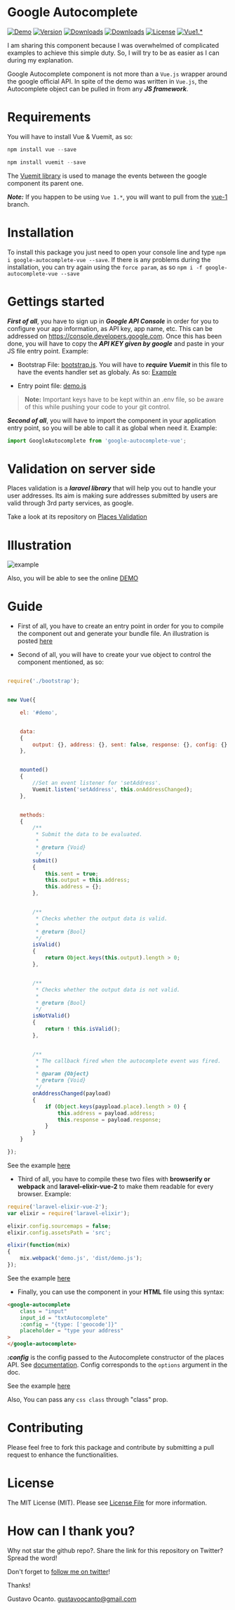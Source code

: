 # Google Autocomplete

<a href="https://gocanto.github.io/google-autocomplete/"><img src="https://img.shields.io/badge/online-demo-green.svg" alt="Demo"></a>
<a href="https://www.npmjs.com/package/google-autocomplete-vue"><img src="https://img.shields.io/npm/v/google-autocomplete-vue.svg" alt="Version"></a>
<a href="https://www.npmjs.com/package/google-autocomplete-vue"><img src="https://img.shields.io/npm/dt/google-autocomplete-vue.svg" alt="Downloads"></a>
<a href="https://www.npmjs.com/package/google-autocomplete-vue"><img src="https://img.shields.io/npm/dm/google-autocomplete.svg" alt="Downloads"></a>
<a href="https://github.com/gocanto/google-autocomplete/blob/master/LICENSE.md"><img src="https://img.shields.io/npm/l/easiest-js-validator.svg" alt="License"></a>
<a href="https://github.com/gocanto/google-autocomplete/tree/vue-1"><img src="https://img.shields.io/badge/Vue%201.*-passed-orange.svg" alt="Vue1.*"></a>


I am sharing this component because I was overwhelmed of complicated examples to achieve this simple duty. So, I will try to be as easier as I can during my explanation.

Google Autocomplete component is not more than a ```Vue.js``` wrapper around the google official API. In spite of the demo was written in ```Vue.js```,  the Autocomplete object can be pulled in from any ***JS framework***.


# Requirements
You will have to install Vue & Vuemit, as so:

```js
npm install vue --save
```

```js
npm install vuemit --save
```

The <a href="https://github.com/gocanto/vuemit" target="_blank">Vuemit library</a> is used to manage the events between the google component its parent one.


***Note:*** If you happen to be using ```Vue 1.*```, you will want to pull from the <a href="https://github.com/gocanto/google-autocomplete/tree/vue-1" target="_blank">vue-1</a> branch.


# Installation
To install this package you just need to open your console line and type ```npm i google-autocomplete-vue --save```. If there is any problems during the installation, you can try again using the ```force param```, as so ```npm i -f google-autocomplete-vue --save```


# Gettings started

***First of all***, you have to sign up in ***Google API Console*** in order for you to configure your app information, as API key, app name, etc. This can be addressed on <a href="https://console.developers.google.com">https://console.developers.google.com</a>. Once this has been done, you will have to copy the ***API KEY given by google*** and paste in your JS file entry point. Example:

- Bootstrap File: <a href="https://github.com/gocanto/google-autocomplete/blob/master/src/js/bootstrap.js">bootstrap.js</a>. You will have to ***require Vuemit*** in this file to have the events handler set as globaly. As so: <a href="https://github.com/gocanto/google-autocomplete/blob/master/src/js/bootstrap.js#L23">Example</a>

- Entry point file: <a href="https://github.com/gocanto/google-autocomplete/blob/master/src/js/demo.js">demo.js</a>

> **Note:** Important keys have to be kept within an .env file, so be aware of this while pushing your code to your git control.


***Second of all***, you will have to import the component in your application entry point, so you will be able to call it as global when need it. Example:

```js
import GoogleAutocomplete from 'google-autocomplete-vue';
```


# Validation on server side

Places validation is a ***laravel library*** that will help you out to handle your user addresses. Its aim is making sure addresses submitted by users are valid through 3rd party services, as google.

Take a look at its repository on <a href="https://github.com/gocanto/places-validation"> Places Validation </a>


# Illustration

![example](https://github.com/gocanto/google-autocomplete/blob/master/src/images/example.gif)


Also, you will be able to see the online <a href="https://gocanto.github.io/google-autocomplete/" target="_blank">DEMO</a>


# Guide

* First of all, you have to create an entry point in order for you to compile the component out and generate your bundle file. An illustration is posted <a href="https://github.com/gocanto/google-autocomplete/blob/master/src/js/demo.js" target="_blank">here</a>


* Second of all, you will have to create your vue object to control the component mentioned, as so:

```javascript

require('./bootstrap');


new Vue({

	el: '#demo',


	data:
	{
		output: {}, address: {}, sent: false, response: {}, config: {}
	},


	mounted()
	{
		//Set an event listener for 'setAddress'.
		Vuemit.listen('setAddress', this.onAddressChanged);
	},


	methods:
	{
		/**
		 * Submit the data to be evaluated.
		 *
		 * @return {Void}
		 */
		submit()
		{
			this.sent = true;
			this.output = this.address;
			this.address = {};
		},


		/**
		 * Checks whether the output data is valid.
		 *
		 * @return {Bool}
		 */
		isValid()
		{
			return Object.keys(this.output).length > 0;
		},


		/**
		 * Checks whether the output data is not valid.
		 *
		 * @return {Bool}
		 */
		isNotValid()
		{
			return ! this.isValid();
		},


		/**
		 * The callback fired when the autocomplete event was fired.
		 *
		 * @param {Object}
		 * @return {Void}
		 */
		onAddressChanged(payload)
		{
			if (Object.keys(paypload.place).length > 0) {
				this.address = payload.address;
				this.response = payload.response;
			}
		}
	}

});
```

See the example <a href="https://github.com/gocanto/google-autocomplete/blob/master/src/js/demo.js" target="_blank">here</a>


* Third of all, you have to compile these two files with **browserify or webpack** and **laravel-elixir-vue-2** to make them readable for every browser. Example:

```javascript
require('laravel-elixir-vue-2');
var elixir = require('laravel-elixir');

elixir.config.sourcemaps = false;
elixir.config.assetsPath = 'src';

elixir(function(mix)
{
    mix.webpack('demo.js', 'dist/demo.js');
});
```

See the example <a href="https://github.com/gocanto/google-autocomplete/blob/master/gulpfile.js#L10" target="_blank">here</a>


* Finally, you can use the component in your **HTML** file using this syntax:

```HTML
<google-autocomplete
	class = "input"
	input_id = "txtAutocomplete"
	:config = "{type: ['geocode']}"
	placeholder = "type your address"
>
</google-autocomplete>
```

***:config*** is the config passed to the Autocomplete constructor of the places API. See <a href="https://developers.google.com/maps/documentation/javascript/places-autocomplete#add_autocomplete">documentation</a>. Config corresponds to the `options` argument in the doc.

See the example <a href="https://github.com/gocanto/google-autocomplete/blob/master/demo/index.html#L50-L54" target="_blank">here</a>


Also, You can pass any ```css class``` through "class" prop.


# Contributing

Please feel free to fork this package and contribute by submitting a pull request to enhance the functionalities.


# License

The MIT License (MIT). Please see [License File](LICENSE.md) for more information.


# How can I thank you?
Why not star the github repo?. Share the link for this repository on Twitter? Spread the word!


Don't forget to [follow me on twitter](https://twitter.com/gocanto)!

Thanks!

Gustavo Ocanto.
gustavoocanto@gmail.com
